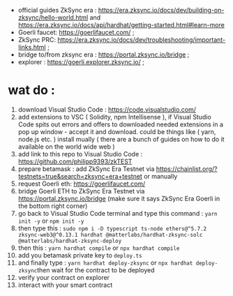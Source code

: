 
* official guides ZkSync era : https://era.zksync.io/docs/dev/building-on-zksync/hello-world.html and https://era.zksync.io/docs/api/hardhat/getting-started.html#learn-more
* Goerli faucet: https://goerlifaucet.com/ ;
* ZkSync PRC: https://era.zksync.io/docs/dev/troubleshooting/important-links.html ;
* bridge to/from zksync era : https://portal.zksync.io/bridge ;
* explorer : https://goerli.explorer.zksync.io/ ;

# wat do :
1) download Visual Studio Code : https://code.visualstudio.com/ 
2) add extensions to VSC ( Solidity, npm Intellisense ), if Visual Studio Code spits out errors and offers to downloaded needed extensions in a pop up window - accept it and download. could be things like ( yarn, node.js etc. ) install mually ( there are a bunch of guides on how to do it available on the world wide web )
3) add link to this repo to Visual Studio Code : https://github.com/philipp9393/zkTEST
4) prepare betamask : add ZkSync Era Testnet via https://chainlist.org/?testnets=true&search=zksync+era+testnet or manually
5) request Goerli eth: https://goerlifaucet.com/
6) bridge Goerli ETH to ZkSync Era Testnet via https://portal.zksync.io/bridge (make sure it says ZkSync Era Goerli in the bottom right corner)
7) go back to Visual Studio Code terminal and type this command :  ```yarn init -y``` or ```npm init -y``` 
8) then type this : ```sudo npm i -D typescript ts-node ethers@^5.7.2 zksync-web3@^0.13.1 hardhat @matterlabs/hardhat-zksync-solc @matterlabs/hardhat-zksync-deploy```
9) then this : ```yarn hardhat compile```        or     ```npx hardhat compile```
10) add you betamask private key to ```deploy.ts``` 
11) and finally type : ```yarn hardhat deploy-zksync``` or ```npx hardhat deploy-zksync```then wait for the contract to be deployed
12) verify your contract on explorer
13) interact with your smart contract
